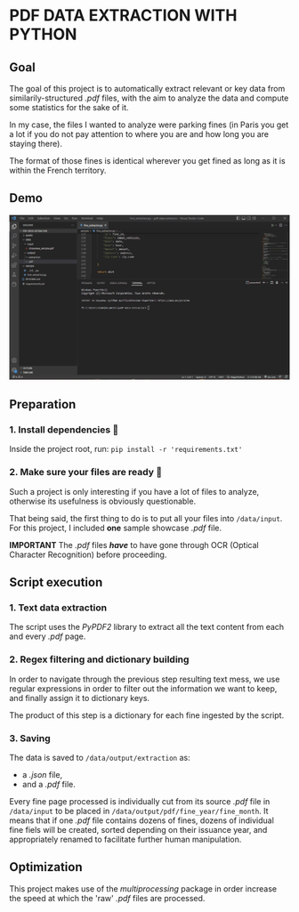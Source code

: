 # PDF DATA EXTRACTION WITH PYTHON

## Goal
The goal of this project is to automatically extract relevant or key data from similarily-structured _.pdf_ files, with the aim to analyze the data and compute some statistics for the sake of it.

In my case, the files I wanted to analyze were parking fines (in Paris you get a lot if you do not pay attention to where you are and how long you are staying there).

The format of those fines is identical wherever you get fined as long as it is within the French territory.

## Demo
![Live Extraction](assets/demo.gif)

## Preparation
### 1. Install dependencies :hatching_chick:
Inside the project root, run: `pip install -r 'requirements.txt'`

### 2. Make sure your files are ready :hatched_chick:
Such a project is only interesting if you have a lot of files to analyze, otherwise its usefulness is obviously questionable.

That being said, the first thing to do is to put all your files into `/data/input`. For this project, I included **one** sample showcase _.pdf_ file.

**IMPORTANT**
The _.pdf_ files _**have**_ to have gone through OCR (Optical Character Recognition) before proceeding.

## Script execution
### 1. Text data extraction
The script uses the _PyPDF2_ library to extract all the text content from each and every _.pdf_ page.

### 2. Regex filtering and dictionary building
In order to navigate through the previous step resulting text mess, we use regular expressions in order to filter out the information we want to keep, and finally assign it to dictionary keys.

The product of this step is a dictionary for each fine ingested by the script.

### 3. Saving
The data is saved to `/data/output/extraction` as:
* a _.json_ file,
* and a _.pdf_ file.

Every fine page processed is individually cut from its source _.pdf_ file in `/data/input` to be placed in `/data/output/pdf/fine_year/fine_month`. It means that if one _.pdf_ file contains dozens of fines, dozens of individual fine fiels will be created, sorted depending on their issuance year, and appropriately renamed to facilitate further human manipulation.

## Optimization
This project makes use of the _multiprocessing_ package in order increase the speed at which the 'raw' _.pdf_ files are processed.